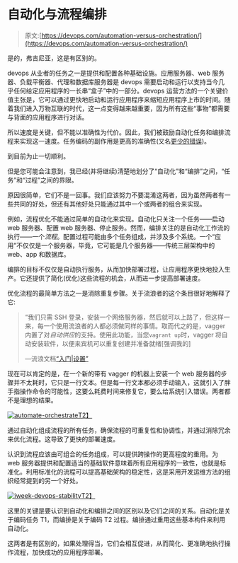 # 自动化与流程编排

> 原文:[https://devops.com/automation-versus-orchestration/](https://devops.com/automation-versus-orchestration/)

是的，弗吉尼亚，这是有区别的。

devops 从业者的任务之一是提供和配置各种基础设施。应用服务器、web 服务器、负载平衡器、代理和数据库服务器是 devops 需要启动和运行以支持当今几乎任何给定应用程序的一长串“盒子”中的一部分。devops 运营方法的一个关键价值主张是，它可以通过更快地启动和运行应用程序来缩短应用程序上市的时间。随着我们进入万物互联的时代，这一点变得越来越重要，因为所有这些“事物”都需要与背面的应用程序进行对话。

所以速度是关键，但不能以准确性为代价。因此，我们被鼓励自动化任务和编排流程来实现这一速度。任务编码的副作用是更高的准确性(又名[更少的错误](https://devops.com/blogs/pebkac-avoidance/))。

到目前为止一切顺利。

但是您可能会注意到，我已经(并将继续)清楚地划分了“自动化”和“编排”之间，“任务”和“过程”之间的界限。

原因很简单，它们不是一回事。我们应该努力不要混淆这两者，因为虽然两者有一些共同的好处，但还有其他好处只能通过其中一个或两者的组合来实现。

例如，流程优化不能通过简单的自动化来实现。自动化只关注一个任务——启动 web 服务器、配置 web 服务器、停止服务。然而，编排关注的是自动化工作流的执行——一个*流程*。配置过程可能由多个任务组成，并涉及多个系统。一个“应用”不仅仅是一个服务器，毕竟，它可能是几个服务器——传统三层架构中的 web、app 和数据库。

编排的目标不仅仅是自动执行服务，从而加快部署过程，让应用程序更快地投入生产。它还提供了简化(优化)这些流程的机会，从而进一步提高部署速度。

优化流程的最简单方法之一是消除重复步骤。关于流浪者的这个条目很好地解释了它:

> “我们只需 SSH 登录，安装一个网络服务器，然后就可以上路了，但这样一来，每一个使用流浪者的人都必须做同样的事情。取而代之的是，vagger 内置了对*自动供应*的支持。使用此功能，当您`vagrant up`时，vagger 将自动安装软件，以便来宾机可以重复创建并准备就绪[强调我的]
> 
> —流浪文档[“入门|设置”](https://docs.vagrantup.com/v2/getting-started/provisioning.html)

现在可以肯定的是，在一个新的带有 vagger 的机器上安装一个 web 服务器的步骤并不太耗时，它只是一行文本。但是每一行文本都必须手动输入，这就引入了胖手指操作命令的可能性，这要么耗费时间来修复它，要么给系统引入错误。两者都不是理想的结果。

[![automate-orchestrate](../Images/8e1774fb8bcf573743fdb7346081b41e.png)T2】](https://devops.com/wp-content/uploads/2014/04/automate-orchestrate.png)

通过自动化组成流程的所有任务，确保流程的可重复性和协调性，并通过消除冗余来优化流程。这导致了更快的部署速度。

认识到流程应该由可组合的任务组成，可以提供跨操作的更高程度的重用。为 web 服务器提供和配置适当的基础软件意味着所有应用程序的一致性，也就是标准化。利用标准化的流程可以提高基础架构的稳定性，这是采用开发运维方法的组织经常提到的另一个好处。

[![iweek-devops-stability](../Images/f05c0ba469ed72ba56ed752d1172c3ca.png)T2】](http://www.informationweek.com/strategic-cio/executive-insights-and-innovation/state-of-devops-big-gains-elusive/d/d-id/1113307)

这里的关键是要认识到自动化和编排之间的区别以及它们之间的关系。自动化是关于编码任务 T1，而编排是关于编码 T2 过程。编排通过重用这些基本构件来利用自动化。

这两者是有区别的，如果处理得当，它们会相互促进，从而简化、更准确地执行操作流程，加快成功的应用程序部署。